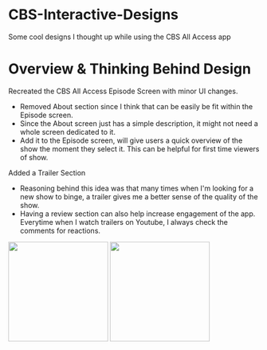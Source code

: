 # CBS-Interactive-Designs
Some cool designs I thought up while using the CBS All Access app

# Overview & Thinking Behind Design
Recreated the CBS All Access Episode Screen with minor UI changes.
* Removed About section since I think that can be easily be fit within the Episode screen.
* Since the About screen just has a simple description, it might not need a whole screen dedicated to it.
* Add it to the Episode screen, will give users a quick overview of the show the moment they select it. This can be helpful for first time viewers of show.

Added a Trailer Section
* Reasoning behind this idea was that many times when I'm looking for a new show to binge, a trailer gives me a better sense of the quality of the show.
* Having a review section can also help increase engagement of the app. Everytime when I watch trailers on Youtube, I always check the comments for reactions. 


<img src="AppleWalletAnimation.gif" width="200" />        <img src="FacebookHome.gif" width="200" />

